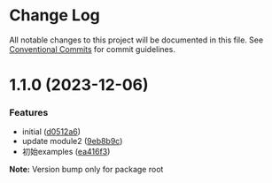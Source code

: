 # Change Log

All notable changes to this project will be documented in this file.
See [Conventional Commits](https://conventionalcommits.org) for commit guidelines.

# 1.1.0 (2023-12-06)


### Features

* initial ([d0512a6](https://github.com/zhengjunxiang/lerna-repo/commit/d0512a6a6360cf8b39be0338b4ce9744633e40a6))
* update module2 ([9eb8b9c](https://github.com/zhengjunxiang/lerna-repo/commit/9eb8b9c9bc2837f6e3d7f58cabeb10a490712b93))
* 初始examples ([ea416f3](https://github.com/zhengjunxiang/lerna-repo/commit/ea416f37edf69a4270909deb0e2f91dd0520b789))







**Note:** Version bump only for package root
